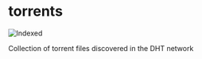 torrents 
========
![Indexed](https://img.shields.io/badge/indexed-49553-blue)

Collection of torrent files discovered in the DHT network
